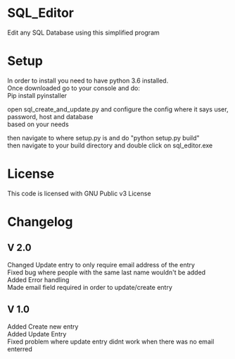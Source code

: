 # SQL_Editor
Edit any SQL Database using this simplified program

# Setup
In order to install you need to have python 3.6 installed.\
Once downloaded go to your console and do: \
Pip install pyinstaller

open sql_create_and_update.py and configure the config where it says user, password, host and database\
based on your needs

then navigate to where setup.py is and do "python setup.py build" \
then navigate to your build directory and double click on sql_editor.exe

# License
This code is licensed with GNU Public v3 License

# Changelog
V 2.0
----------
Changed Update entry to only require email address of the entry\
Fixed bug where people with the same last name wouldn't be added\
Added Error handling\
Made email field required in order to update/create entry


V 1.0
-----------
Added Create new entry\
Added Update Entry\
Fixed problem where update entry didnt work when there was no email enterred
